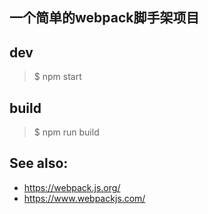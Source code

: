 ## 一个简单的webpack脚手架项目

## dev
> $ npm start

## build
> $ npm run build


## See also:
- https://webpack.js.org/
- https://www.webpackjs.com/